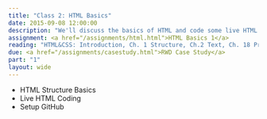 ```yaml
---
title: "Class 2: HTML Basics"
date: 2015-09-08 12:00:00
description: "We'll discuss the basics of HTML and code some live HTML in class.  We'll also set up GitHub accounts and version control for future assignments."
assignment: <a href="/assignments/html.html">HTML Basics 1</a>
reading: "HTML&CSS: Introduction, Ch. 1 Structure, Ch.2 Text, Ch. 18 Process & Design (out of order)"
due: <a href="/assignments/casestudy.html">RWD Case Study</a>
part: "1"
layout: wide
---
```


* HTML Structure Basics
* Live HTML Coding
* Setup GitHub